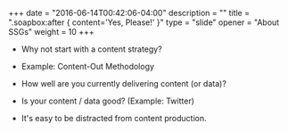 +++
date = "2016-06-14T00:42:06-04:00"
description = ""
title = ".soapbox:after { content='Yes, Please!' }"
type = "slide"
opener = "About SSGs"
weight = 10
+++

- Why not start with a content strategy?

- Example: Content-Out Methodology

- How well are you currently delivering content (or data)?

- Is your content / data good?
  (Example: Twitter)

- It's easy to be distracted from content production.


